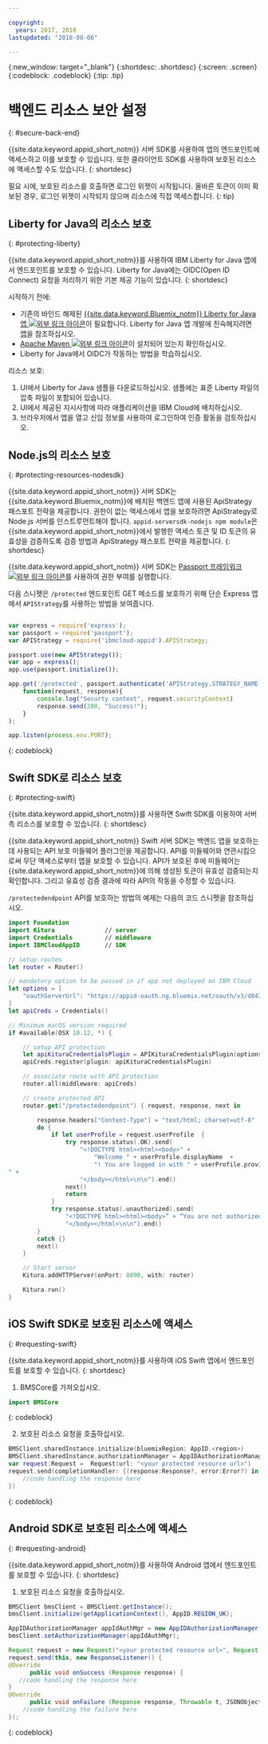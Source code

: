 ```yaml
---

copyright:
  years: 2017, 2018
lastupdated: "2018-08-06"

---
```


{:new_window: target="_blank"}
{:shortdesc: .shortdesc}
{:screen: .screen}
{:codeblock: .codeblock}
{:tip: .tip}


# 백엔드 리소스 보안 설정
{: #secure-back-end}

{{site.data.keyword.appid_short_notm}} 서버 SDK를 사용하여 앱의 엔드포인트에 액세스하고 이를 보호할 수 있습니다. 또한 클라이언트 SDK를 사용하여 보호된 리소스에 액세스할 수도 있습니다.
{: shortdesc}

필요 시에, 보호된 리소스를 호출하면 로그인 위젯이 시작됩니다. 올바른 토큰이 이미 확보된 경우, 로그인 위젯이 시작되지 않으며 리소스에 직접 액세스합니다.
{: tip}

## Liberty for Java의 리소스 보호
{: #protecting-liberty}

{{site.data.keyword.appid_short_notm}}를 사용하여 IBM Liberty for Java 앱에서 엔드포인트를 보호할 수 있습니다. Liberty for Java에는 OIDC(Open ID Connect) 요청을 처리하기 위한 기본 제공 기능이 있습니다.
{: shortdesc}



시작하기 전에:
* 기존의 바인드 해제된 <a href="https://console.bluemix.net/catalog/starters/liberty-for-java" target="_blank">{{site.data.keyword.Bluemix_notm}} Liberty for Java 앱 <img src="../../icons/launch-glyph.svg" alt="외부 링크 아이콘"></a>이 필요합니다. 
Liberty for Java 앱 개발에 친숙해지려면 [앱](/docs/runtimes/liberty/index.html)을 참조하십시오.
* <a href="https://maven.apache.org/download.cgi" target="_blank">Apache Maven <img src="../../icons/launch-glyph.svg" alt="외부 링크 아이콘"></a>이 설치되어 있는지 확인하십시오.
* Liberty for Java에서 OIDC가 작동하는 방법을 학습하십시오.



리소스 보호:

1. UI에서 Liberty for Java 샘플을 다운로드하십시오. 샘플에는 표준 Liberty 파일의 압축 파일이 포함되어 있습니다.
2. UI에서 제공된 지시사항에 따라 애플리케이션을 IBM Cloud에 배치하십시오.
3. 브라우저에서 앱을 열고 신임 정보를 사용하여 로그인하여 인증 활동을 검토하십시오.

## Node.js의 리소스 보호
{: #protecting-resources-nodesdk}

{{site.data.keyword.appid_short_notm}} 서버 SDK는 {{site.data.keyword.Bluemix_notm}}에 배치된 백엔드 앱에 사용된 ApiStrategy 패스포트 전략을 제공합니다. 권한이 없는 액세스에서 앱을 보호하려면 ApiStrategy로 Node.js 서버를 인스트루먼트해야 합니다. `appid-serversdk-nodejs npm module`은 {{site.data.keyword.appid_short_notm}}에서 발행한 액세스 토큰 및 ID 토큰의 유효성을 검증하도록 검증 방법과 ApiStrategy 패스포트 전략을 제공합니다.
{: shortdesc}

{{site.data.keyword.appid_short_notm}} 서버 SDK는 <a href="http://passportjs.org/" target="_blank">Passport 프레임워크 <img src="../../icons/launch-glyph.svg" alt="외부 링크 아이콘"></a>를 사용하여 권한 부여를 실행합니다.

다음 스니펫은 `/protected` 엔드포인트 GET 메소드를 보호하기 위해
단순 Express 앱에서 `APIStrategy`를 사용하는 방법을 보여줍니다.
  ```JavaScript

  var express = require('express');
  var passport = require('passport');
  var APIStrategy = require('ibmcloud-appid').APIStrategy;

  passport.use(new APIStrategy());
  var app = express();
  app.use(passport.initialize());

  app.get('/protected', passport.authenticate('APIStrategy.STRATEGY_NAME', {session: false }),
      function(request, response){
          console.log("Securty context", request.securityContext)    
          response.send(200, "Success!");
      }
  );

  app.listen(process.env.PORT);
  ```
  {: codeblock}


## Swift SDK로 리소스 보호
{: #protecting-swift}

{{site.data.keyword.appid_short_notm}}를 사용하면 Swift SDK를 이용하여 서버 측 리소스를 보호할 수 있습니다.
{: shortdesc}

{{site.data.keyword.appid_short_notm}} Swift 서버 SDK는 백엔드 앱을 보호하는 데 사용되는 API 보호 미들웨어 플러그인을 제공합니다. API를 미들웨어와 연관시킴으로써 무단 액세스로부터 앱을 보호할 수 있습니다. API가 보호된 후에 미들웨어는 {{site.data.keyword.appid_short_notm}}에 의해 생성된 토큰이 유효성 검증되는지 확인합니다. 그리고 유효성 검증 결과에 따라 API의 작동을 수정할 수 있습니다.

`/protectedendpoint` API를 보호하는 방법의 예제는 다음의 코드 스니펫을 참조하십시오.

```Swift
import Foundation
import Kitura              // server
import Credentials         // middleware
import IBMCloudAppID       // SDK

// setup routes
let router = Router()

// mandatory option to be passed in if app not deployed on IBM Cloud
let options = [
    "oauthServerUrl": "https://appid-oauth.ng.bluemix.net/oauth/v3/d8438de6-c325-4956-ad34-abd49194affd",
]
let apiCreds = Credentials()

// Minimum macOS version required
if #available(OSX 10.12, *) {

    // setup API protection
    let apiKituraCredentialsPlugin = APIKituraCredentialsPlugin(options: options)
    apiCreds.register(plugin: apiKituraCredentialsPlugin)

    // associate route with API protection
    router.all(middleware: apiCreds)

    // create protected API
    router.get("/protectedendpoint") { request, response, next in

        response.headers["Content-Type"] = "text/html; charset=utf-8"
        do {
            if let userProfile = request.userProfile  {
                try response.status(.OK).send(
                    "<!DOCTYPE html><html><body>" +
                        "Welcome " + userProfile.displayName  +
                        "! You are logged in with " + userProfile.provider + ".
" +
                    "</body></html>\n\n").end()
                next()
                return
            }
            try response.status(.unauthorized).send(
                "<!DOCTYPE html><html><body>” + “You are not authorized!" +
                "</body></html>\n\n").end()
        }
        catch {}
        next()
    }

    // Start server
    Kitura.addHTTPServer(onPort: 8090, with: router)

    Kitura.run()  
}
```


## iOS Swift SDK로 보호된 리소스에 액세스
{: #requesting-swift}

{{site.data.keyword.appid_short_notm}}를 사용하여 iOS Swift 앱에서 엔드포인트를 보호할 수 있습니다.
{: shortdesc}

1. BMSCore를 가져오십시오.
  ```swift
  import BMSCore
  ```
  {: codeblock}

2. 보호된 리소스 요청을 호출하십시오.
  ```swift
  BMSClient.sharedInstance.initialize(bluemixRegion: AppID.<region>)
  BMSClient.sharedInstance.authorizationManager = AppIDAuthorizationManager(appid:AppID.sharedInstance)
  var request:Request =  Request(url: "<your protected resource url>")
  request.send(completionHandler: {(response:Response?, error:Error?) in
      //code handling the response here
  })
  ```
  {: codeblock}


## Android SDK로 보호된 리소스에 액세스
{: #requesting-android}

{{site.data.keyword.appid_short_notm}}를 사용하여 Android 앱에서 엔드포인트를 보호할 수 있습니다.
{: shortdesc}

1. 보호된 리소스 요청을 호출하십시오.
  ```java
  BMSClient bmsClient = BMSClient.getInstance();
  bmsClient.initialize(getApplicationContext(), AppID.REGION_UK);

  AppIDAuthorizationManager appIdAuthMgr = new AppIDAuthorizationManager(AppID.getInstance())
  bmsClient.setAuthorizationManager(appIdAuthMgr);

  Request request = new Request("<your protected resource url>", Request.GET);
  request.send(this, new ResponseListener() {
  @Override
		public void onSuccess (Response response) {
     //code handling the response here
  }
  @Override
		public void onFailure (Response response, Throwable t, JSONObject extendedInfo) {
      //code handling the failure here
  });
  ```
  {: codeblock}
